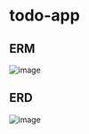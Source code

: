 # todo-app
## ERM 
![image](https://user-images.githubusercontent.com/69903318/205884484-d99298fb-86fc-4dad-b180-7a2b99ddafa6.png)

## ERD
![image](https://user-images.githubusercontent.com/69908299/205884816-b7f59f90-f125-4f0f-9081-ec89d16b0971.png)
